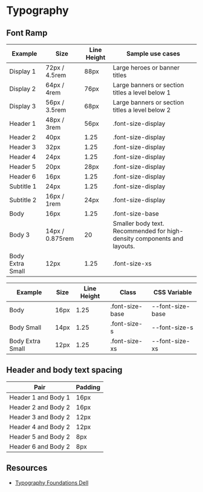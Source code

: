 # Typography

## Font Ramp

| **Example** | **Size** | **Line Height** | **Sample use cases** |
| --- | --- | --- | --- |
| Display 1 | 72px / 4.5rem | 88px | Large heroes or banner titles |
| Display 2 | 64px / 4rem | 76px | Large banners or section titles a level below 1 |
| Display 3 | 56px / 3.5rem | 68px | Large banners or section titles a level below 2 |
| Header 1 | 48px / 3rem | 56px | .font-size-display |
| Header 2 | 40px | 1.25 | .font-size-display |
| Header 3 | 32px | 1.25 | .font-size-display |
| Header 4 | 24px | 1.25 | .font-size-display |
| Header 5 | 20px | 28px | .font-size-display |
| Header 6 | 16px | 1.25 | .font-size-display |
| Subtitle 1 | 24px | 1.25 | .font-size-display |
| Subtitle 2 | 16px / 1rem | 24px | .font-size-display |
| Body | 16px | 1.25 | .font-size-base |
| Body 3 | 14px / 0.875rem| 20 | Smaller body text. Recommended for high-density components and layouts. |
| Body Extra Small | 12px | 1.25 | .font-size-xs |

| Example | Size | Line Height | Class | CSS Variable |
| --- | --- | --- | --- | --- |
| Body | 16px | 1.25 | .font-size-base | --font-size-base |
| Body Small | 14px | 1.25 | .font-size-s | --font-size-s |
| Body Extra Small | 12px | 1.25 | .font-size-xs | --font-size-xs |

## Header and body text spacing
| **Pair** | **Padding** |
| --- | --- |
| Header 1 and Body 1 | 16px |
| Header 2 and Body 2 | 16px |
| Header 3 and Body 2 | 12px |
| Header 4 and Body 2 | 12px |
| Header 5 and Body 2 | 8px |
| Header 6 and Body 2 | 8px |

## Resources
- [Typography Foundations Dell](https://www.delldesignsystem.com/foundations/typography/)
